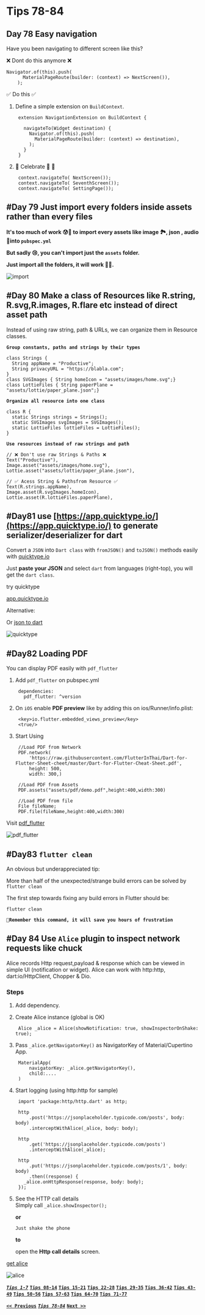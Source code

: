 # Tips 78-84

## Day 78 Easy navigation

Have you been navigating to different screen like this?

 ❌ Dont do this anymore ❌

    Navigator.of(this).push(
          MaterialPageRoute(builder: (context) => NextScreen()),
        );

   
 ✅ Do this ✅

1. Define a simple extension on `BuildContext`.

        extension NavigationExtension on BuildContext {
          
          navigateTo(Widget destination) {
            Navigator.of(this).push(
              MaterialPageRoute(builder: (context) => destination),
            );
          }
        }
2. 🎉 Celebrate 🎉 🎉

        context.navigateTo( NextScreen());
        context.navigateTo( SeventhScreen());
        context.navigateTo( SettingPage());

## #Day 79 Just import every folders inside assets rather than every files

**It's too much of work 😰🥱 to import every assets like image 🏞, json , audio 🎵into `pubspec.yml`**

**But sadly 😢, you can't import just the `assets` folder.**

**Just import all the folders, it will work 🎉🍾.**

![import](assets/79assets.png)

## #Day 80 Make a class of Resources like R.string, R.svg,R.images, R.flare etc instead of direct asset path

Instead of using raw string, path & URLs, we can organize them in Resource classes.

 __`Group constants, paths and strings by their types`__

    class Strings {
      String appName = "Productive";
      String privacyURL = "https://blabla.com";
    }
    class SVGImages { String homeIcon = "assets/images/home.svg";}
    class LottieFiles { String paperPlane = "assets/lottie/paper_plane.json";}    

__`Organize all resource into one class`__

    class R {
      static Strings strings = Strings();
      static SVGImages svgImages = SVGImages();
      static LottieFiles lottieFiles = LottieFiles();
    }

__`Use resources instead of raw strings and path`__

    // ❌ Don't use raw Strings & Paths ❌
    Text("Productive"),
    Image.asset("assets/images/home.svg"),
    Lottie.asset("assets/lottie/paper_plane.json"),   

    // ✅ Acess String & Pathsfrom Resource ✅
    Text(R.strings.appName),
    Image.asset(R.svgImages.homeIcon),
    Lottie.asset(R.lottieFiles.paperPlane),

## #Day81 use [https://app.quicktype.io/](https://app.quicktype.io/) to generate serializer/deserializer for dart

Convert a `JSON` into `Dart class` with `fromJSON()` and `toJSON()` methods easily with  [quicktype.io](http://quicktype.io) 

Just **paste your JSON** and select `dart` from languages (right-top), you will get the `dart class`.

 try quicktype

[app.quicktype.io](app.quicktype.io)

Alternative:

Or [json to dart](https://javiercbk.github.io/json_to_dart/)

![quicktype](assets/81quicktype.gif)

## #Day82 Loading PDF

You can display PDF easily with `pdf_flutter`

1. Add `pdf_flutter` on pubspec.yml

        dependencies:
          pdf_flutter: ^version

2. On `iOS` enable **PDF preview** like by adding this on ios/Runner/info.plist:

        <key>io.flutter.embedded_views_preview</key>
        <true/>
3. Start Using

        //Load PDF from Network
        PDF.network(
            'https://raw.githubusercontent.com/FlutterInThai/Dart-for-Flutter-Sheet-cheet/master/Dart-for-Flutter-Cheat-Sheet.pdf',
            height: 500,
            width: 300,)
        
        //Load PDF from Assets
        PDF.assets("assets/pdf/demo.pdf",height:400,width:300)
        
        //Load PDF from file
        File fileName;
        PDF.file(fileName,height:400,width:300)

Visit [pdf_flutter](https://github.com/erluxman/pdf_flutter)

![pdf_flutter](assets/82pdf_flutter.gif)

## #Day83 `flutter clean`

An obvious but underappreciated tip:

More than half of the unexpected/strange build errors can be solved by `flutter clean`

The first step towards fixing any build errors in Flutter should be:

    flutter clean 

__`🤡Remember this command, it will save you hours of frustration`__

## #Day 84 Use `Alice` plugin to inspect network requests like chuck

Alice records Http request,payload & response which can be viewed in simple UI (notification or widget). Alice can work with http:http, dart:io/HttpClient, Chopper & Dio.

### Steps

1. Add dependency.
2. Create Alice instance (global is OK)

        Alice _alice = Alice(showNotification: true, showInspectorOnShake: true);

3. Pass  `_alice.getNavigatorKey()` as NavigatorKey of Material/Cupertino App.

        MaterialApp(
            navigatorKey: _alice.getNavigatorKey(),
            child:....
        )

4. Start logging (using http:http for sample)

        import 'package:http/http.dart' as http;

        http
            .post('https://jsonplaceholder.typicode.com/posts', body: body)
            .interceptWithAlice(_alice, body: body);

        http
            .get('https://jsonplaceholder.typicode.com/posts')
            .interceptWithAlice(_alice);

        http
            .put('https://jsonplaceholder.typicode.com/posts/1', body: body)
            .then((response) {
          _alice.onHttpResponse(response, body: body);
        });

5. See the HTTP call details  
  Simply call `_alice.showInspector();`  

    **or**

    `Just shake the phone`

    **to**

    open the **Http call details** screen.

[get alice](https://pub.dev/packages/alice)

![alice](assets/84inspector.gif)

[___`Tips 1-7`___](README.md)
[__`Tips 08-14`__](week02.md)
[__`Tips 15-21`__](week03.md)
[__`Tips 22-28`__](week04.md)
[__`Tips 29-35`__](week05.md)
[__`Tips 36-42`__](week06.md)
[__`Tips 43-49`__](week07.md)
[__`Tips 50-56`__](week08.md)
[__`Tips 57-63`__](week09.md)
[__`Tips 64-70`__](week10.md)
[__`Tips 71-77`__](week11.md)

[__`<< Previous`__](week11.md)
[___`Tips 78-84`___](week12.md)
[__`Next >>`__](week13.md)
